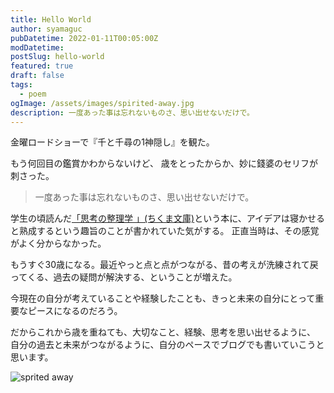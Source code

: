 ```yaml
---
title: Hello World
author: syamaguc
pubDatetime: 2022-01-11T00:05:00Z
modDatetime:
postSlug: hello-world
featured: true
draft: false
tags:
  - poem
ogImage: /assets/images/spirited-away.jpg
description: 一度あった事は忘れないものさ、思い出せないだけで。
---
```


金曜ロードショーで『千と千尋の1神隠し』を観た。

もう何回目の鑑賞かわからないけど、 歳をとったからか、妙に錢婆のセリフが刺さった。

> 一度あった事は忘れないものさ、思い出せないだけで。

学生の頃読んだ[「思考の整理学 」(ちくま文庫)](https://amzn.to/3RH5bVD)という本に、アイデアは寝かせると熟成するという趣旨のことが書かれていた気がする。
正直当時は、その感覚がよく分からなかった。

もうすぐ30歳になる。最近やっと点と点がつながる、昔の考えが洗練されて戻ってくる、過去の疑問が解決する、ということが増えた。

今現在の自分が考えていることや経験したことも、きっと未来の自分にとって重要なピースになるのだろう。

だからこれから歳を重ねても、大切なこと、経験、思考を思い出せるように、 自分の過去と未来がつながるように、自分のペースでブログでも書いていこうと思います。

![sprited away](@assets/images/spirited-away.jpg)
